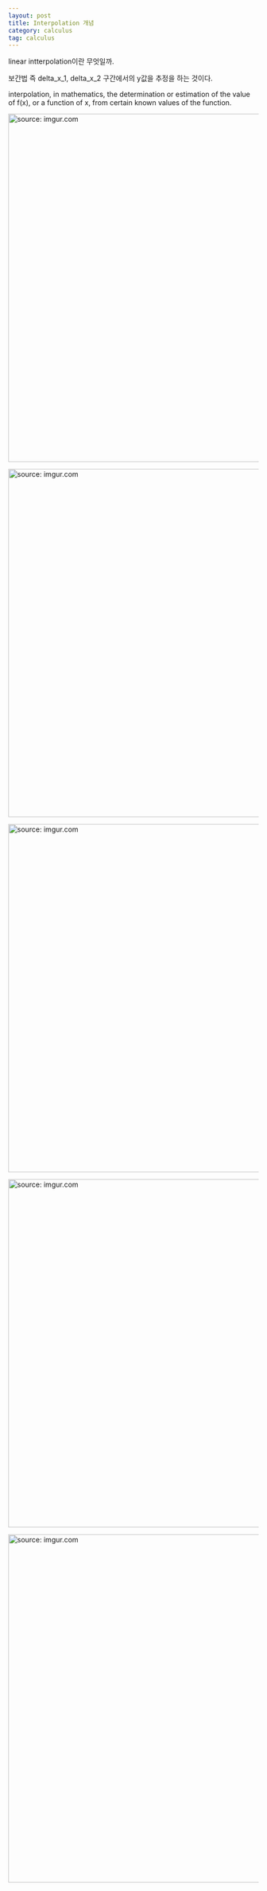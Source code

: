 ```yaml
---
layout: post
title: Interpolation 개념
category: calculus
tag: calculus
---
```


linear intterpolation이란 무엇일까.

보간법 즉 delta_x_1, delta_x_2 구간에서의 y값을 추정을 하는 것이다.

interpolation, in mathematics, the determination or estimation of the value of f(x), or a function of x, from certain known values of the function.


<a href="https://postimg.cc/PPkmTXdF"><img src="https://i.postimg.cc/sDMKPxqy/download.png" width="700px" title="source: imgur.com" /><a>


<a href="https://postimg.cc/BP5PXFJ7"><img src="https://i.postimg.cc/BbkT75k3/download-1.png" width="700px" title="source: imgur.com" /><a>


<a href="https://postimg.cc/PvMNtkMB"><img src="https://i.postimg.cc/HnqM9Y8s/download.jpg" width="700px" title="source: imgur.com" /><a>


<a href="https://postimg.cc/DmcrgWVd"><img src="https://i.postimg.cc/ZYGwJ3Vg/download-2.jpg" width="700px" title="source: imgur.com" /><a>


<a href="https://postimg.cc/755Swm5m"><img src="https://i.postimg.cc/YC3RNPMK/download-1.jpg" width="700px" title="source: imgur.com" /><a>
